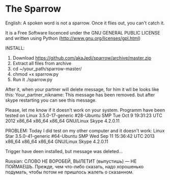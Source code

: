 The Sparrow
===========

English:
A spoken word is not a sparrow. Once it flies out, you can't catch it.

It is a Free Software liscenced under the GNU GENERAL PUBLIC LICENSE
and written using Python (http://www.gnu.org/licenses/gpl.html)

INSTALL:
1. Download https://github.com/akaJedi/sparrow/archive/master.zip
2. Extract all files from archive
3. cd ~/your_path/sparrow-master/
4. chmod +x sparrow.py
5. Run it ./sparrow.py

After it, when your partner will delete message, for him it wll be looks
like this: Your_partner_nikname: This message has been removed.
but after skype restarting you can see this message.

Please, let me know if it doesn't work on your system.
Programm have been tested on 
Linux 3.5.0-17-generic #28-Ubuntu SMP Tue Oct 9 19:31:23 UTC 2012 
x86_64 x86_64 x86_64 GNU/Linux
Skype 4.2.0.11

PROBLEM:
Today I did test on my other computer and it doesn't work:
Linux Star 3.5.0-41-generic #64-Ubuntu SMP Wed Sep 11 15:36:42 UTC 2013
 x86_64 x86_64 x86_64 GNU/Linux
Skype 4.2.0.11

Trigger have deen installed, but message was deleted...

Russian:
СЛОВО НЕ ВОРОБЕЙ, ВЫЛЕТИТ (выпустишь) — НЕ ПОЙМАЕШЬ. 
Прежде, чем что-либо сказать, надо хорошенько подумать, 
чтобы потом не пришлось жалеть о сказанном.

